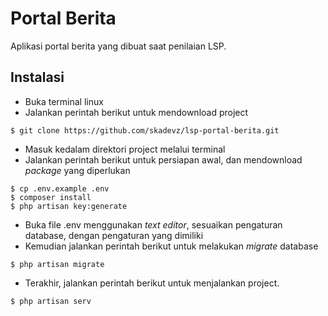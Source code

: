 # Portal Berita
Aplikasi portal berita yang dibuat saat penilaian LSP.

## Instalasi
* Buka terminal linux
* Jalankan perintah berikut untuk mendownload project
```
$ git clone https://github.com/skadevz/lsp-portal-berita.git
```
* Masuk kedalam direktori project melalui terminal
* Jalankan perintah berikut untuk persiapan awal, dan mendownload _package_ yang diperlukan
```
$ cp .env.example .env
$ composer install
$ php artisan key:generate
```
* Buka file .env menggunakan _text editor_, sesuaikan pengaturan database, dengan pengaturan yang dimiliki
* Kemudian jalankan perintah berikut untuk melakukan _migrate_ database
```
$ php artisan migrate
```
* Terakhir, jalankan perintah berikut untuk menjalankan project.
```
$ php artisan serv
```
